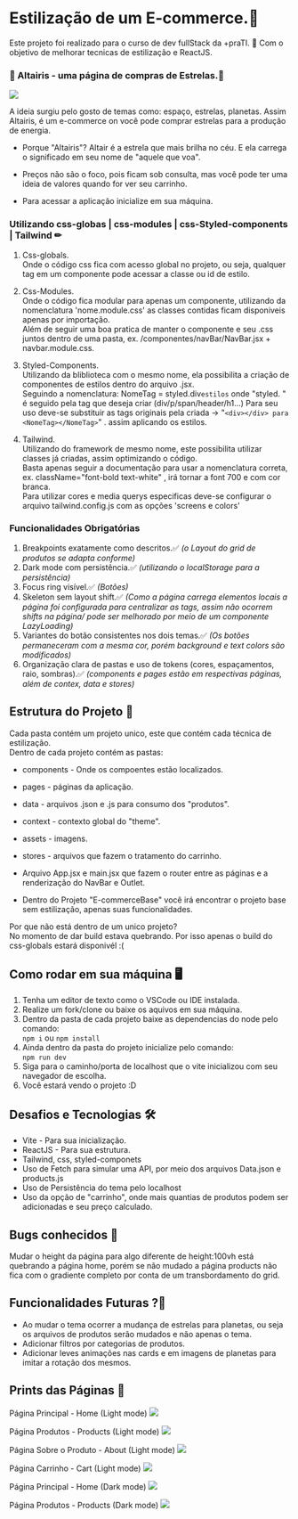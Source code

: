 # Estilização de um E-commerce.📘

Este projeto foi realizado para o curso de dev fullStack da +praTI. 📝 Com o objetivo de melhorar tecnicas de estilização e ReactJS.

### 🌟 Altairis - uma página de compras de Estrelas.🌟

<img src="./Prints/Home.png">

A ideia surgiu pelo gosto de temas como: espaço, estrelas, planetas. Assim Altairis, é um e-commerce on você pode comprar estrelas para a produção de energia.<br>

- Porque "Altairis"? Altair é a estrela que mais brilha no céu. E ela carrega o significado em seu nome de "aquele que voa". <br>
- Preços não são o foco, pois ficam sob consulta, mas você pode ter uma ideia de valores quando for ver seu carrinho.<br>

- Para acessar a aplicação inicialize em sua máquina.

### Utilizando css-globas | css-modules | css-Styled-components | Tailwind ✏

1. Css-globals.<br>
   Onde o código css fica com acesso global no projeto, ou seja, qualquer tag em um componente pode acessar a classe ou id de estilo.<br>
2. Css-Modules.<br>
   Onde o código fica modular para apenas um componente, utilizando da nomenclatura 'nome.module.css' as classes contidas ficam disponiveis apenas por importação.<br>
   Além de seguir uma boa pratica de manter o componente e seu .css juntos dentro de uma pasta, ex. /componentes/navBar/NavBar.jsx + navbar.module.css.<br>

3. Styled-Components.<br>
   Utilizando da bliblioteca com o mesmo nome, ela possibilita a criação de componentes de estilos dentro do arquivo .jsx.<br>
   Seguindo a nomenclatura: NomeTag = styled.div`estilos` onde "styled. " é seguido pela tag que deseja criar (div/p/span/header/h1...)
   Para seu uso deve-se substituir as tags originais pela criada -> "`<div></div> para <NomeTag></NomeTag>`" . assim aplicando os estilos.<br>
4. Tailwind.<br>
   Utilizando do framework de mesmo nome, este possibilita utilizar classes já criadas, assim optimizando o código.<br>
   Basta apenas seguir a documentação para usar a nomenclatura correta, ex. className="font-bold text-white" , irá tornar a font 700 e com cor branca.<br>
   Para utilizar cores e media querys especificas deve-se configurar o arquivo tailwind.config.js com as opções 'screens e colors'

### Funcionalidades Obrigatórias

1. Breakpoints exatamente como descritos.✅ _(o Layout do grid de produtos se adapta conforme)_
2. Dark mode com persistência.✅ _(utilizando o localStorage para a persistência)_
3. Focus ring visível.✅ _(Botões)_
4. Skeleton sem layout shift.✅ _(Como a página carrega elementos locais a página foi configurada para centralizar as tags, assim não ocorrem shifts na página/ pode ser melhorado por meio de um componente LazyLoading)_
5. Variantes do botão consistentes nos dois temas.✅ _(Os botões permaneceram com a mesma cor, porém background e text colors são modificados)_
6. Organização clara de pastas e uso de tokens (cores, espaçamentos, raio, sombras).✅ _(components e pages estão em respectivas páginas, além de contex, data e stores)_

## Estrutura do Projeto 📎

Cada pasta contém um projeto unico, este que contém cada técnica de estilização.<br>
Dentro de cada projeto contém as pastas:

- components - Onde os compoentes estão localizados.
- pages - páginas da aplicação.
- data - arquivos .json e .js para consumo dos "produtos".
- context - contexto global do "theme".
- assets - imagens.
- stores - arquivos que fazem o tratamento do carrinho.
- Arquivo App.jsx e main.jsx que fazem o router entre as páginas e a renderização do NavBar e Outlet.

- Dentro do Projeto "E-commerceBase" você irá encontrar o projeto base sem estilização, apenas suas funcionalidades.

Por que não está dentro de um unico projeto?<br>
No momento de dar build estava quebrando. Por isso apenas o build do css-globals estará disponivél :(<br>

## Como rodar em sua máquina 🖥

1. Tenha um editor de texto como o VSCode ou IDE instalada.
2. Realize um fork/clone ou baixe os aquivos em sua máquina.
3. Dentro da pasta de cada projeto baixe as dependencias do node pelo comando:<br>
   `npm i` ou `npm install`<br>
4. Ainda dentro da pasta do projeto inicialize pelo comando:<br>
   `npm run dev`<br>
5. Siga para o caminho/porta de localhost que o vite inicializou com seu navegador de escolha.
6. Você estará vendo o projeto :D

## Desafios e Tecnologias 🛠

- Vite - Para sua inicialização.
- ReactJS - Para sua estrutura.
- Tailwind, css, styled-componets
- Uso de Fetch para simular uma API, por meio dos arquivos Data.json e products.js
- Uso de Persistência do tema pelo localhost
- Uso da opção de "carrinho", onde mais quantias de produtos podem ser adicionadas e seu preço calculado.

## Bugs conhecidos 👀

Mudar o height da página para algo diferente de height:100vh está quebrando a página home, porém se não mudado a página products não fica com o gradiente completo por conta de um transbordamento do grid.

## Funcionalidades Futuras ?🔔

- Ao mudar o tema ocorrer a mudança de estrelas para planetas, ou seja os arquivos de produtos serão mudados e não apenas o tema.
- Adicionar filtros por categorias de produtos.
- Adicionar leves animações nas cards e em imagens de planetas para imitar a rotação dos mesmos.

## Prints das Páginas 📸

Página Principal - Home (Light mode)
<img src="./Prints/Home.png">

Página Produtos - Products (Light mode)
<img src="./Prints/Products.png">

Página Sobre o Produto - About (Light mode)
<img src="./Prints/About.png">

Página Carrinho - Cart (Light mode)
<img src="./Prints/Cart.png">

Página Principal - Home (Dark mode)
<img src="./Prints/HomeDark.png">

Página Produtos - Products (Dark mode)
<img src="./Prints/ProductsDark.png">
